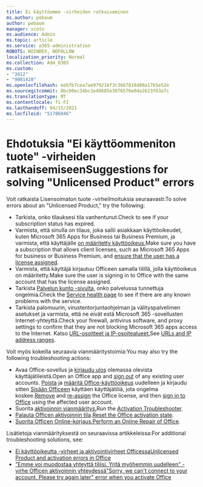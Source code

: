 ```yaml
---
title: Ei käyttöomme -virheiden ratkaiseminen
ms.author: pebaum
author: pebaum
manager: scotv
ms.audience: Admin
ms.topic: article
ms.service: o365-administration
ROBOTS: NOINDEX, NOFOLLOW
localization_priority: Normal
ms.collection: Adm_O365
ms.custom:
- "3412"
- "9001428"
ms.openlocfilehash: eebfb7cea7ae97921bf3c3667818400a17b5e52e
ms.sourcegitcommit: 8bc60ec34bc1e40685e3976576e04a2623f63a7c
ms.translationtype: MT
ms.contentlocale: fi-FI
ms.lasthandoff: 04/15/2021
ms.locfileid: "51786846"
---
```

# <a name="suggestions-for-solving-unlicensed-product-errors"></a><span data-ttu-id="b5b76-102">Ehdotuksia "Ei käyttöommeniton tuote" -virheiden ratkaisemiseen</span><span class="sxs-lookup"><span data-stu-id="b5b76-102">Suggestions for solving "Unlicensed Product" errors</span></span>

<span data-ttu-id="b5b76-103">Voit ratkaista Lisensoimaton tuote -virheilmoituksia seuraavasti:</span><span class="sxs-lookup"><span data-stu-id="b5b76-103">To solve errors about an "Unlicensed Product," try the following:</span></span>

- <span data-ttu-id="b5b76-104">Tarkista, onko tilauksesi tila vanhentunut.</span><span class="sxs-lookup"><span data-stu-id="b5b76-104">Check to see if your subscription status has expired.</span></span>
- <span data-ttu-id="b5b76-105">Varmista, että sinulla on tilaus, joka sallii asiakkaan käyttöoikeudet, kuten Microsoft 365 Apps for Business tai Business Premium, ja varmista, että käyttäjälle [on määritetty käyttöoikeus.](https://docs.microsoft.com/microsoft-365/admin/add-users/add-users)</span><span class="sxs-lookup"><span data-stu-id="b5b76-105">Make sure you have a subscription that allows client licenses, such as Microsoft 365 Apps for business or Business Premium, and [ensure that the user has a license assigned](https://docs.microsoft.com/microsoft-365/admin/add-users/add-users).</span></span> 
- <span data-ttu-id="b5b76-106">Varmista, että käyttäjä kirjautuu Officeen samalla tilillä, jolla käyttöoikeus on määritetty.</span><span class="sxs-lookup"><span data-stu-id="b5b76-106">Make sure the user is signing in to Office with the same account that has the license assigned.</span></span>
- <span data-ttu-id="b5b76-107">Tarkista [Palvelun kunto -sivulta,](https://docs.microsoft.com/office365/enterprise/view-service-health) onko palvelussa tunnettuja ongelmia.</span><span class="sxs-lookup"><span data-stu-id="b5b76-107">Check the [Service health page](https://docs.microsoft.com/office365/enterprise/view-service-health) to see if there are any known problems with the service.</span></span>
- <span data-ttu-id="b5b76-108">Tarkista palomuurin, virustentorjuntaohjelman ja välityspalvelimen asetukset ja varmista, että ne eivät estä Microsoft 365 -sovellusten Internet-yhteyttä.</span><span class="sxs-lookup"><span data-stu-id="b5b76-108">Check your firewall, antivirus software, and proxy settings to confirm that they are not blocking Microsoft 365 apps access to the Internet.</span></span> <span data-ttu-id="b5b76-109">Katso [URL-osoitteet ja IP-osoitealueet.](https://docs.microsoft.com/office365/enterprise/urls-and-ip-address-ranges)</span><span class="sxs-lookup"><span data-stu-id="b5b76-109">See [URLs and IP address ranges](https://docs.microsoft.com/office365/enterprise/urls-and-ip-address-ranges).</span></span>

<span data-ttu-id="b5b76-110">Voit myös kokeilla seuraavia vianmääritystoimia:</span><span class="sxs-lookup"><span data-stu-id="b5b76-110">You may also try the following troubleshooting actions:</span></span> 

- <span data-ttu-id="b5b76-111">Avaa Office-sovellus ja [kirjaudu ulos](https://support.office.com/article/5a20dc11-47e9-4b6f-945d-478cb6d92071) olemassa olevista käyttäjätileistä.</span><span class="sxs-lookup"><span data-stu-id="b5b76-111">Open an Office app and [sign out](https://support.office.com/article/5a20dc11-47e9-4b6f-945d-478cb6d92071) of any existing user accounts.</span></span> <span data-ttu-id="b5b76-112">[Poista](https://docs.microsoft.com/microsoft-365/admin/manage/remove-licenses-from-users) ja [määritä Office-käyttöoikeus](https://docs.microsoft.com/microsoft-365/admin/manage/assign-licenses-to-users) uudelleen ja kirjaudu sitten [Sisään Officeen](https://support.office.com/article/628ea040-f265-49de-b986-be09c3ebf8a9) käyttäen käyttäjätiliä, jota ongelma koskee.</span><span class="sxs-lookup"><span data-stu-id="b5b76-112">[Remove](https://docs.microsoft.com/microsoft-365/admin/manage/remove-licenses-from-users) and [re-assign](https://docs.microsoft.com/microsoft-365/admin/manage/assign-licenses-to-users) the Office license, and then [sign in to Office](https://support.office.com/article/628ea040-f265-49de-b986-be09c3ebf8a9) using the affected user account.</span></span>
- <span data-ttu-id="b5b76-113">Suorita [aktivoinnin vianmääritys.](https://aka.ms/SARA-OfficeActivation-Alchemy)</span><span class="sxs-lookup"><span data-stu-id="b5b76-113">Run the [Activation Troubleshooter](https://aka.ms/SARA-OfficeActivation-Alchemy).</span></span>
- <span data-ttu-id="b5b76-114">[Palauta Officen aktivoinnin tila](https://docs.microsoft.com/office365/troubleshoot/activation/reset-office-365-proplus-activation-state).</span><span class="sxs-lookup"><span data-stu-id="b5b76-114">[Reset the Office activation state](https://docs.microsoft.com/office365/troubleshoot/activation/reset-office-365-proplus-activation-state).</span></span> 
- <span data-ttu-id="b5b76-115">[Suorita Officen Online-korjaus.](https://support.office.com/Article/7821d4b6-7c1d-4205-aa0e-a6b40c5bb88b)</span><span class="sxs-lookup"><span data-stu-id="b5b76-115">[Perform an Online Repair of Office](https://support.office.com/Article/7821d4b6-7c1d-4205-aa0e-a6b40c5bb88b).</span></span>

<span data-ttu-id="b5b76-116">Lisätietoja vianmäärityksestä on seuraavissa artikkeleissa:</span><span class="sxs-lookup"><span data-stu-id="b5b76-116">For additional troubleshooting solutions, see:</span></span> 

- [<span data-ttu-id="b5b76-117">Ei käyttöoikeutta -virheet ja aktivointivirheet Officessa</span><span class="sxs-lookup"><span data-stu-id="b5b76-117">Unlicensed Product and activation errors in Office</span></span>](https://support.office.com/Article/0d23d3c0-c19c-4b2f-9845-5344fedc4380)
- [<span data-ttu-id="b5b76-118">”Emme voi muodostaa yhteyttä tiliisi. Yritä myöhemmin uudelleen" -virhe Officen aktivoinnin yhteydessä</span><span class="sxs-lookup"><span data-stu-id="b5b76-118">"Sorry, we can't connect to your account. Please try again later" error when you activate Office</span></span>](https://docs.microsoft.com/office/troubleshoot/activation-installation/issue-when-activate-office-from-office-365)